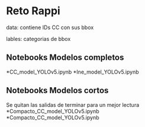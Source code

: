 # Reto Rappi
data: contiene IDs CC con sus bbox

lables: categorias de bbox

## Notebooks Modelos completos 
*CC_model_YOLOv5.ipynb
*Ine_model_YOLOv5.ipynb

## Notebooks Modelos cortos
Se quitan las salidas de terminar para un mejor lectura
*Compacto_CC_model_YOLOv5.ipynb
*Compacto_CC_model_YOLOv5.ipynb

